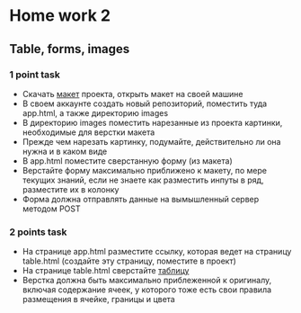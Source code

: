 <h1>Home work 2</h1>
<h2>Table, forms, images</h2>

<h3>1 point task</h3>
<ul>
<li>Скачать <a href="../data/foliac.psd">макет</a> проекта, открыть макет на своей машине</li>
<li>В своем аккаунте создать новый репозиторий, поместить туда app.html, а также директорию images</li>
<li>В директорию images поместить нарезанные из проекта картинки, необходимые для верстки макета</li>
<li>Прежде чем нарезать картинку, подумайте, действительно ли она нужна и в каком виде</li>
<li>В app.html поместите сверстанную форму (из макета)</li>
<li>Верстайте форму максимально приближено к макету, по мере текущих знаний, если не знаете как разместить инпуты в ряд, разместите их в колонку</li>
<li>Форма должна отправлять данные на вымышленный сервер методом POST</li>
</ul>

<h3>2 points task</h3>
<ul>
<li>На странице app.html разместите ссылку, которая ведет на страницу table.html (создайте эту страницу, поместите в проект)</li>
<li>На странице table.html сверстайте <a href="../data/hw-2-table.png">таблицу</a></li>
<li>Верстка должна быть максимально приблеженной к оригиналу, включая содержание ячеек, у которого тоже есть свои правила размещения в ячейке, границы и цвета</li>
</ul>
